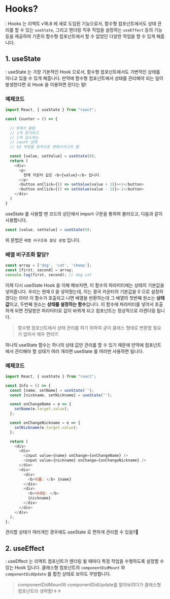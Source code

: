 # Hooks?

: Hooks 는 리액트 v16.8 에 새로 도입된 기능으로서, 함수형 컴포넌트에서도 상태 관리를 할 수 있는 `useState`, 그리고 렌더링 직후 작업을 설정하는 `useEffect` 등의 기능등을 제공하여 기존의 함수형 컴포넌트에서 할 수 없었던 다양한 작업을 할 수 있게 해줍니다.

## 1. useState

: useState 는 가장 기본적인 Hook 으로서, 함수형 컴포넌트에서도 가변적인 상태를 지니고 있을 수 있게 해줍니다. 만약에 함수형 컴포넌트에서 상태를 관리해야 되는 일이 발생한다면 요 Hook 을 이용하면 된다는 말!

### 예제코드

```js:Counter.js
import React, { useState } from "react";

const Counter = () => {

  // 0에서 출발
  // 1씩 증가하고
  // 1씩 감소하는
  // count 상태
  // h2 부분을 동적으로 변화시키고자 함

  const [value, setValue] = useState(0);
  return (
    <div>
      <p>
        현재 카운터 값은 <b>{value}</b> 입니다.
      </p>
      <button onClick={() => setValue(value + 1)}>+1</button>
      <button onClick={() => setValue(value - 1)}>-1</button>
    </div>
  )
}
```

useState 를 사용할 땐 코드의 상단에서 import 구문을 통하여 불러오고, 다음과 같이 사용합니다.

```js:Counter.js
const [value, setValue] = useState(0);
```

위 문법은 `배열 비구조화 할당 문법` 입니다.

### 배열 비구조화 할당?

```js:ArrayEx.js
const array = ['dog', 'cat', 'sheep'];
const [first, second] = array;
console.log(first, second); // dog cat
```

이제 다시 useState Hook 을 이해 해보자면, 이 함수의 파라미터에는 상태의 기본값을 넣어줍니다. 우리는 현재 0 을 넣어줬는데, 이는 결국 카운터의 기본값을 0 으로 설정하겠다는 의미! 이 함수가 호출되고 나면 배열을 반환하는데 그 배열의 첫번째 원소는 **상태 값**이고, 두번째 원소는 **상태를 설정하는 함수**입니다. 이 함수에 파라미터를 넣어서 호출하게 되면 전달받은 파라미터로 값이 바뀌게 되고 컴포넌트는 정상적으로 리렌더링 됩니다.

> 함수형 컴포넌트에서 상태 관리를 하기 위하여 굳이 클래스 형태로 변환할 필요가 없어서 매우 편리!!!

하나의 useState 함수는 하나의 상태 값만 관리를 할 수 있기 때문에 만약에 컴포넌트에서 관리해야 할 상태가 여러 개라면 useState 를 여러번 사용하면 됩니다.

### 예제코드

```js:Info.js
import React, { useState } from "react";

const Info = () => {
  const [name, setName] = useState('');
  const [nickname, setNickname] = useState('');

  const onChangeName = e => {
    setName(e.target.value);
  };

  const onChangeNickname = e => {
    setNickname(e.target.value);
  };

  return (
    <div>
      <div>
        <input value={name} onChange={onChangeName} />
        <input value={nickname} onChange={onChangeNickname} />
      </div>
      <div>
        <div>
          <b>이름: </b> {name}
        </div>
        <div>
          <b>닉네임: </b>
          {nickname}
        </div>
      </div>
    </div>
  );
};
```

관리할 상태가 여러개인 경우에도 useState 로 편하게 관리할 수 있음!!💛

## 2. useEffect

: useEffect 는 리액트 컴포넌트가 렌더링 될 때마다 특정 작업을 수행하도록 설정할 수 있는 Hook 입니다. 클래스형 컴포넌트의 `componentDidMount` 와 `componentDidUpdate` 를 합친 상태로 보아도 무방합니다.

> componentDidMount와 componentDidUpdate를 알아보려다가 클래스형 컴포넌트라 생략함!ㅎㅎ
